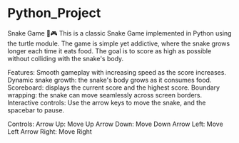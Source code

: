 # Python_Project
Snake Game 🐍🎮
This is a classic Snake Game implemented in Python using the turtle module. The game is simple yet addictive, where the snake grows longer each time it eats food. The goal is to score as high as possible without colliding with the snake's body.

Features:
Smooth gameplay with increasing speed as the score increases.
Dynamic snake growth: the snake's body grows as it consumes food.
Scoreboard: displays the current score and the highest score.
Boundary wrapping: the snake can move seamlessly across screen borders.
Interactive controls: Use the arrow keys to move the snake, and the spacebar to pause.

Controls:
Arrow Up: Move Up
Arrow Down: Move Down
Arrow Left: Move Left
Arrow Right: Move Right

